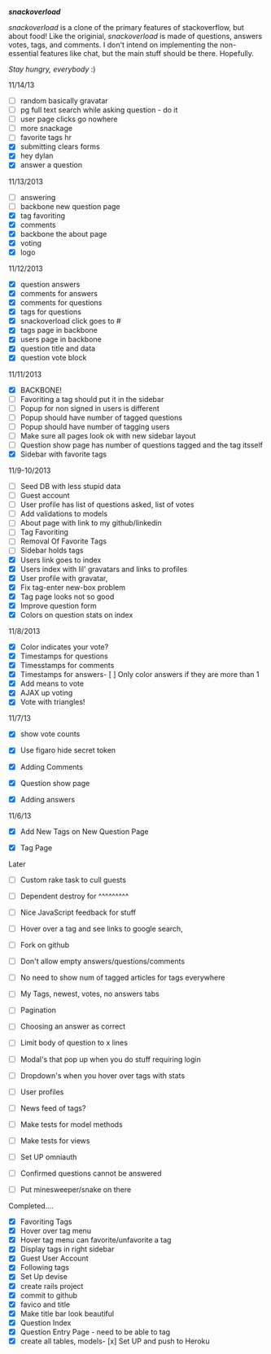***snackoverload***

*snackoverload* is a clone of the primary features of stackoverflow, 
but about food! Like the originial, *snackoverload* is made of questions, answers
votes, tags, and comments. I don't intend on implementing the non-essential 
features like chat, but the main stuff should be there. Hopefully. 

_Stay hungry, everybody_ :)

11/14/13

-[ ] random basically gravatar
-[ ] pg full text search while asking question - do it
-[ ] user page clicks go nowhere
-[ ] more snackage 
-[ ] favorite tags hr
-[x] submitting clears forms
-[x] hey dylan
-[x] answer a question

11/13/2013

- [ ] answering
- [ ] backbone new question page
- [x] tag favoriting
- [x] comments
- [x] backbone the about page
- [x] voting
- [x] logo

11/12/2013

- [x] question answers
- [x] comments for answers
- [x] comments for questions
- [x] tags for questions
- [x] snackoverload click goes to #
- [x] tags page in backbone
- [x] users page in backbone
- [x] question title and data
- [x] question vote block

11/11/2013

- [x] BACKBONE!
- [ ] Favoriting a tag should put it in the sidebar
- [ ] Popup for non signed in users is different
- [ ] Popup should have number of tagged questions
- [ ] Popup should have number of tagging users
- [ ] Make sure all pages look ok with new sidebar layout
- [ ] Question show page has number of questions tagged and the tag itsself
- [x] Sidebar with favorite tags

11/9-10/2013

- [ ] Seed DB with less stupid data
- [ ] Guest account
- [ ] User profile has list of questions asked, list of votes
- [ ] Add validations to models
- [ ] About page with link to my github/linkedin
- [ ] Tag Favoriting
- [ ] Removal Of Favorite Tags
- [ ] Sidebar holds tags
- [x] Users link goes to index
- [x] Users index with lil' gravatars and links to profiles
- [x] User profile with gravatar, 
- [x] Fix tag-enter new-box problem
- [x] Tag page looks not so good
- [x] Improve question form
- [x] Colors on question stats on index

11/8/2013


- [x] Color indicates your vote?
- [x] Timestamps for questions
- [x] Timesstamps for comments
- [x] Timestamps for answers- [ ] Only color answers if they are more than 1
- [x] Add means to vote
- [x] AJAX up voting
- [x] Vote with triangles!

11/7/13
- [x] show vote counts
- [x] Use figaro hide secret token
- [x] Adding Comments
- [x] Question show page
- [x] Adding answers



11/6/13
- [x] Add New Tags on New Question Page
- [x] Tag Page


Later

- [ ] Custom rake task to cull guests
- [ ] Dependent destroy for ^^^^^^^^^
- [ ] Nice JavaScript feedback for stuff
- [ ] Hover over a tag and see links to google search, 
- [ ] Fork on github
- [ ] Don't allow empty answers/questions/comments
- [ ] No need to show num of tagged articles for tags everywhere
- [ ] My Tags, newest, votes, no answers tabs
- [ ] Pagination
- [ ] Choosing an answer as correct
- [ ] Limit body of question to x lines
- [ ] Modal's that pop up when you do stuff requiring login
- [ ] Dropdown's when you hover over tags with stats
- [ ] User profiles
- [ ] News feed of tags?
- [ ] Make tests for model methods
- [ ] Make tests for views
- [ ] Set UP omniauth
- [ ] Confirmed questions cannot be answered
- [ ] Put minesweeper/snake on there


Completed....

- [x] Favoriting Tags
- [x] Hover over tag menu
- [x] Hover tag menu can favorite/unfavorite a tag
- [x] Display tags in right sidebar
- [x] Guest User Account
- [x] Following tags
- [x] Set Up devise
- [x] create rails project
- [x] commit to github
- [x] favico and title
- [x] Make title bar look beautiful
- [x] Question Index
- [x] Question Entry Page - need to be able to tag
- [x] create all tables, models- [x] Set UP and push to Heroku